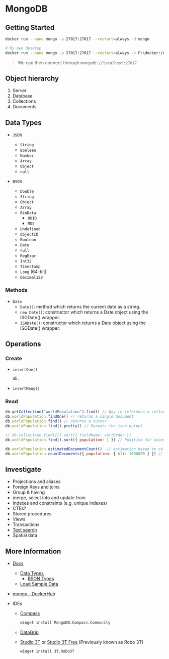 # MongoDB

## Getting Started

```sh
docker run --name mongo -p 27017:27017 --restart=always -d mongo

# My own desktop
docker run --name mongo -p 27017:27017 --restart=always -v F:\docker:/etc/mongo -d mongo
```

> We can then connect through `mongodb://localhost:27017`

## Object hierarchy

1. Server
2. Database
3. Collections
4. Documents

## Data Types

- `JSON`
  - `String`
  - `Boolean`
  - `Number`
  - `Array`
  - `Object`
  - `null`

- `BSON`
  - `Double`
  - `String`
  - `Object`
  - `Array`
  - `BinData`
    - `UUID`
    - `MD5`
  - `Undefined`
  - `ObjectID`
  - `Boolean`
  - `Date`
  - `null`
  - `RegExpr`
  - `Int32`
  - `Timestamp`
  - `Long` (64-bit)
  - `Decimal128`

### Methods

- `Date`
  - `Date()`: method which returns the current date as a string.
  - `new Date()`: constructor which returns a Date object using the ISODate() wrapper.
  - `ISODate()`: constructor which returns a Date object using the ISODate() wrapper.

## Operations

### Create

- `insertOne()`

  ```js
  db.
  ```

- `insertMany()`

### Read

```js
db.getCollection("worldPopulation").find() // Way to reference a collection
db.worldPopulation.findOne() // returns a single document
db.worldPopulation.find() // returns a cursor
db.worldPopulation.find().pretty() // Formats the json output

// db.collection.find({}).sort({ fieldName: sortOrder })
db.worldPopulation.find().sort({ population: 1 }) // Positive for ascending order, negative for descending

db.worldPopulation.estimatedDocumentCount()  // estimation based on collection metadata
db.worldPopulation.countDocuments({ population: { $lt: 1000000 } }) // alias for an aggregation pipeline - accurate count
```

## Investigate

- Projections and aliases
- Foreign Keys and joins
- Group & having
- merge, select into and update from
- Indexes and constraints (e.g. unique indexes)
- CTEs?
- Stored procedures
- Views
- Transactions
- [Text search](https://www.mongodb.com/docs/manual/core/index-text/)
- Spatial data

## More Information

- [Docs](https://www.mongodb.com/docs/)
  - [Data Types](https://www.mongodb.com/docs/mongodb-shell/reference/data-types/)
    - [BSON Types](https://www.mongodb.com/docs/manual/reference/bson-types/)
  - [Load Sample Data](https://www.mongodb.com/docs/atlas/sample-data/)

- [mongo - DockerHub](https://hub.docker.com/_/mongo/)

- IDEs
  - [Compass](https://www.mongodb.com/products/compass)

    ```sh
    winget install MongoDB.Compass.Community
    ```

  - [DataGrip](https://www.jetbrains.com/datagrip/)
  - [Studio 3T](https://studio3t.com/) or [Studio 3T Free](https://robomongo.org/) (Previously known as Robo 3T)

    ```sh
    winget install 3T.Robo3T
    ```
